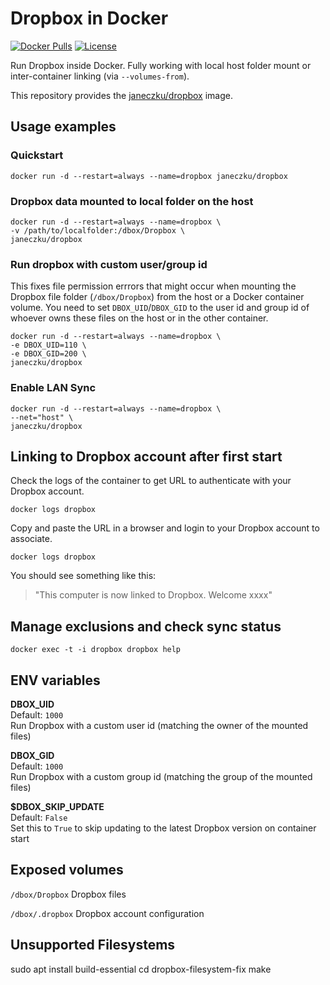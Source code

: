 # Dropbox in Docker

[![Docker Pulls](https://img.shields.io/docker/pulls/janeczku/dropbox.svg?maxAge=2592000)][hub]
[![License](https://img.shields.io/github/license/janeczku/docker-alpine-kubernetes.svg?maxAge=2592000)]()

[hub]: https://hub.docker.com/r/janeczku/dropbox/

Run Dropbox inside Docker. Fully working with local host folder mount or inter-container linking (via `--volumes-from`).

This repository provides the [janeczku/dropbox](https://registry.hub.docker.com/u/janeczku/dropbox/) image.

## Usage examples

### Quickstart

    docker run -d --restart=always --name=dropbox janeczku/dropbox

### Dropbox data mounted to local folder on the host

    docker run -d --restart=always --name=dropbox \
    -v /path/to/localfolder:/dbox/Dropbox \
    janeczku/dropbox

### Run dropbox with custom user/group id
This fixes file permission errrors that might occur when mounting the Dropbox file folder (`/dbox/Dropbox`) from the host or a Docker container volume. You need to set `DBOX_UID`/`DBOX_GID` to the user id and group id of whoever owns these files on the host or in the other container.

    docker run -d --restart=always --name=dropbox \
    -e DBOX_UID=110 \
    -e DBOX_GID=200 \
    janeczku/dropbox

### Enable LAN Sync

    docker run -d --restart=always --name=dropbox \
    --net="host" \
    janeczku/dropbox

## Linking to Dropbox account after first start

Check the logs of the container to get URL to authenticate with your Dropbox account.

    docker logs dropbox

Copy and paste the URL in a browser and login to your Dropbox account to associate.

    docker logs dropbox

You should see something like this:

> "This computer is now linked to Dropbox. Welcome xxxx"

## Manage exclusions and check sync status

    docker exec -t -i dropbox dropbox help

## ENV variables

**DBOX_UID**  
Default: `1000`  
Run Dropbox with a custom user id (matching the owner of the mounted files)

**DBOX_GID**  
Default: `1000`  
Run Dropbox with a custom group id (matching the group of the mounted files)

**$DBOX_SKIP_UPDATE**  
Default: `False`  
Set this to `True` to skip updating to the latest Dropbox version on container start


## Exposed volumes

`/dbox/Dropbox`
Dropbox files

`/dbox/.dropbox`
Dropbox account configuration

## Unsupported Filesystems

sudo apt install build-essential
cd dropbox-filesystem-fix
make



